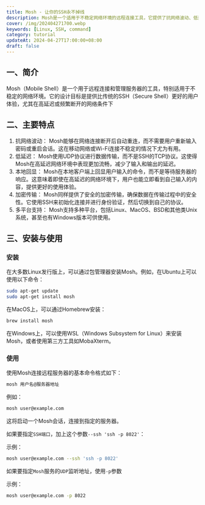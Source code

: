 ```yaml
---
title: Mosh - 让你的SSH永不掉线
description: Mosh是一个适用于不稳定网络环境的远程连接工具，它提供了抗网络波动、低延迟、本地回显、加密传输等特性，并且支持多平台。
cover: /img/202404271700.webp
keywords: [Linux, SSH, command]
category: tutorial
updateAt: 2024-04-27T17:00:00+08:00
draft: false
---
```


## 一、简介

Mosh（Mobile Shell）是一个用于远程连接和管理服务器的工具，特别适用于不稳定的网络环境。它的设计目标是提供比传统的SSH（Secure Shell）更好的用户体验，尤其在高延迟或频繁断开的网络条件下

## 二、主要特点

1. 抗网络波动：
   Mosh能够在网络连接断开后自动重连，而不需要用户重新输入密码或重启会话。这在移动网络或Wi-Fi连接不稳定的情况下尤为有用。
2. 低延迟：
   Mosh使用UDP协议进行数据传输，而不是SSH的TCP协议。这使得Mosh在高延迟网络环境中表现更加流畅，减少了输入和输出的延迟。
3. 本地回显：
   Mosh在本地客户端上回显用户输入的命令，而不是等待服务器的响应。这意味着即使在高延迟的网络环境下，用户也能立即看到自己输入的内容，提供更好的使用体验。
4. 加密传输：
   Mosh同样提供了安全的加密传输，确保数据在传输过程中的安全性。它使用SSH来初始化连接并进行身份验证，然后切换到自己的协议。
5. 多平台支持：
   Mosh支持多种平台，包括Linux、MacOS、BSD和其他类Unix系统，甚至也有Windows版本可供使用。

## 三、安装与使用

### 安装

在大多数Linux发行版上，可以通过包管理器安装Mosh。例如，在Ubuntu上可以使用以下命令：

```bash
sudo apt-get update
sudo apt-get install mosh
```

在MacOS上，可以通过Homebrew安装：

```sh
brew install mosh
```

在Windows上，可以使用WSL（Windows Subsystem for Linux）来安装Mosh，或者使用第三方工具如MobaXterm。

### 使用

使用Mosh连接远程服务器的基本命令格式如下：

```bash
mosh 用户名@服务器地址
```

例如：

```bash
mosh user@example.com
```

这将启动一个Mosh会话，连接到指定的服务器。

如果要指定`SSH端口`，加上这个参数`--ssh 'ssh -p 8022'`：

示例：

```bash
mosh user@example.com --ssh 'ssh -p 8022'
```

如果要指定`Mosh`服务的`UDP`监听地址，使用`-p`参数

示例：

```bash
mosh user@example.com -p 8022
```

